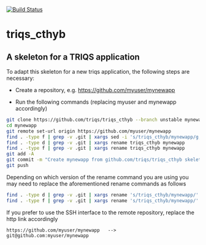 [![Build Status](https://travis-ci.org/TRIQS/triqs_cthyb.svg?branch=unstable)](https://travis-ci.org/TRIQS/triqs_cthyb)

# triqs_cthyb

A skeleton for a TRIQS application
----------------------------------

To adapt this skeleton for a new triqs application, the following steps are necessary:

* Create a repository, e.g. https://github.com/myuser/mynewapp

* Run the following commands (replacing myuser and mynewapp accordingly)

```bash
git clone https://github.com/triqs/triqs_cthyb --branch unstable mynewapp
cd mynewapp
git remote set-url origin https://github.com/myuser/mynewapp
find . -type f | grep -v .git | xargs sed -i 's/triqs_cthyb/mynewapp/g; s/CTHYB/MYNEWAPP/g'
find . -type d | grep -v .git | xargs rename triqs_cthyb mynewapp
find . -type f | grep -v .git | xargs rename triqs_cthyb mynewapp
git add -A
git commit -m "Create mynewapp from github.com/triqs/triqs_cthyb skeleton"
git push
```

Depending on which version of the rename command you are using you may
need to replace the aforementioned rename commands as follows

```bash
find . -type d | grep -v .git | xargs rename 's/triqs_cthyb/mynewapp/'
find . -type f | grep -v .git | xargs rename 's/triqs_cthyb/mynewapp/'
```

If you prefer to use the SSH interface to the remote repository,
replace the http link accordingly

```
https://github.com/myuser/mynewapp   -->   git@github.com:myuser/mynewapp
```
